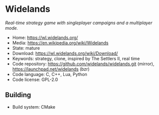 # Widelands

_Real-time strategy game with singleplayer campaigns and a multiplayer mode._

- Home: https://wl.widelands.org/
- Media: https://en.wikipedia.org/wiki/Widelands
- State: mature
- Download: https://wl.widelands.org/wiki/Download/
- Keywords: strategy, clone, inspired by The Settlers II, real time
- Code repository: https://github.com/widelands/widelands.git (mirror), https://launchpad.net/widelands (bzr)
- Code language: C, C++, Lua, Python
- Code license: GPL-2.0

## Building

- Build system: CMake

